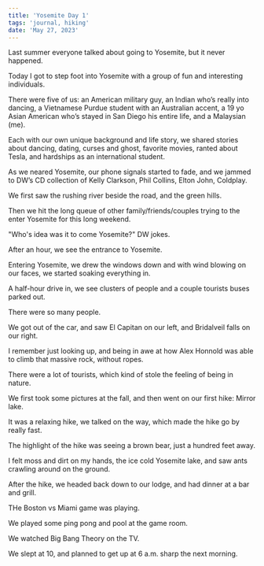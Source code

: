 ```yaml
---
title: 'Yosemite Day 1'
tags: 'journal, hiking'
date: 'May 27, 2023'
---
```


Last summer everyone talked about going to Yosemite, but it never happened.

Today I got to step foot into Yosemite with a group of fun and interesting individuals.

There were five of us: an American military guy, an Indian who’s really into dancing, a Vietnamese Purdue student with an Australian accent, a 19 yo Asian American who’s stayed in San Diego his entire life, and a Malaysian (me).

Each with our own unique background and life story, we shared stories about dancing, dating, curses and ghost, favorite movies, ranted about Tesla, and hardships as an international student.

As we neared Yosemite, our phone signals started to fade, and we jammed to DW’s CD collection of Kelly Clarkson, Phil Collins, Elton John, Coldplay.

We first saw the rushing river beside the road, and the green hills.

Then we hit the long queue of other family/friends/couples trying to the enter Yosemite for this long weekend.

"Who's idea was it to come Yosemite?" DW jokes.

After an hour, we see the entrance to Yosemite.

Entering Yosemite, we drew the windows down and with wind blowing on our faces, we started soaking everything in.

A half-hour drive in, we see clusters of people and a couple tourists buses parked out.

There were so many people.

We got out of the car, and saw El Capitan on our left, and Bridalveil falls on our right.

I remember just looking up, and being in awe at how Alex Honnold was able to climb that massive rock, without ropes.

There were a lot of tourists, which kind of stole the feeling of being in nature.

We first took some pictures at the fall, and then went on our first hike: Mirror lake.

It was a relaxing hike, we talked on the way, which made the hike go by really fast.

The highlight of the hike was seeing a brown bear, just a hundred feet away.

I felt moss and dirt on my hands, the ice cold Yosemite lake, and saw ants crawling around on the ground.

After the hike, we headed back down to our lodge, and had dinner at a bar and grill.

THe Boston vs Miami game was playing.

We played some ping pong and pool at the game room.

We watched Big Bang Theory on the TV.

We slept at 10, and planned to get up at 6 a.m. sharp the next morning.
